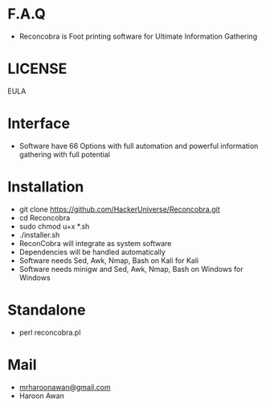 # F.A.Q
- Reconcobra is Foot printing software for Ultimate Information Gathering

# LICENSE
EULA

# Interface
- Software have 66 Options with full automation and powerful information gathering with full potential

# Installation
- git clone https://github.com/HackerUniverse/Reconcobra.git
- cd Reconcobra
- sudo chmod u+x *.sh
- ./installer.sh
- ReconCobra will integrate as system software
- Dependencies will be handled automatically
- Software needs Sed, Awk, Nmap, Bash on Kali for Kali
- Software needs minigw and Sed, Awk, Nmap, Bash on Windows for Windows

# Standalone
- perl reconcobra.pl

# Mail
- mrharoonawan@gmail.com
- Haroon Awan

